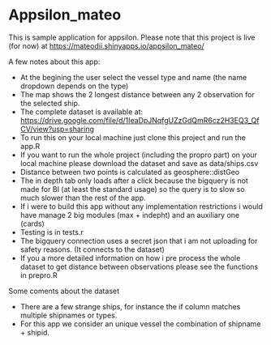 # Appsilon_mateo
This is sample application for appsilon. Please note that this project is live (for now) at https://mateodii.shinyapps.io/appsilon_mateo/

A few notes about this app:

- At the begining the user select the vessel type and name (the name dropdown depends on the type)
- The map shows the 2 longest distance between any 2 observation for the selected ship.
- The complete dataset is available at: https://drive.google.com/file/d/1IeaDpJNqfgUZzGdQmR6cz2H3EQ3_QfCV/view?usp=sharing 
- To run this on your local machine just clone this project and run the app.R
- If you want to run the whole project (including the propro part) on your local machine please download the dataset and save as data/ships.csv
- Distance between two points is calculated as geosphere::distGeo
- The in depth tab only loads after a click because the bigquery is not made for BI (at least the standard usage) so the query is to slow so much slower than the rest of the app.
- If i were to build this app without any implementation restrictions i would have manage 2 big modules (max + indepht) and an auxiliary one (cards) 
- Testing is in tests.r 
- The bigquery connection uses a secret json that i am not uploading for safety reasons. (It connects to the dataset)
- If you a more detailed information on how i pre process the whole dataset to get distance between observations please see the functions in prepro.R

Some coments about the dataset

- There are a few strange ships, for instance the if column matches multiple shipnames or types.
- For this app we consider an unique vessel the combination of shipname + shipid.
